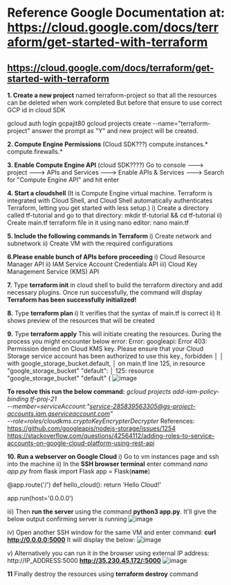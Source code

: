 # Reference Google Documentation at: https://cloud.google.com/docs/terraform/get-started-with-terraform
## https://cloud.google.com/docs/terraform/get-started-with-terraform


**1. Create a new project** named terraform-project so that all the resources can be deleted when work completed
But before that ensure to use correct GCP id in cloud SDK

gcloud auth login gcpajit80
gcloud projects create --name="terraform-project" answer the prompt as "Y" and new project will be created.

**2. Compute Engine Permissions** (Cloud SDK???)
compute.instances.*
compute.firewalls.*

**3. Enable Compute Engine API** (cloud SDK????)
Go to console ---> project ---> APIs and Services ---> Enable APIs & Services ---> Search for "Compute Engine API" and hit enter

**4. Start a cloudshell** (It is  Compute Engine virtual machine. Terraform is integrated with Cloud Shell, and Cloud Shell automatically authenticates Terraform, letting you get started with less setup.)
i) Create a directory called tf-tutorial and go to that directory: mkdir tf-tutorial && cd tf-tutorial
ii) Create main.tf terraform file in it using nano editor: nano main.tf 

**5. Include the following commands in Terraform**
i) Create network and subnetwork
ii) Create VM with the required configurations

**6.Please enable bunch of APIs before proceeding**
i) Cloud Resource Manager API
ii) IAM Service Account Credentials API
iii) Cloud Key Management Service (KMS) API


**7.** Type **terraform init** in cloud shell to build the terraform directory and add necessary plugins. 
Once run successfully, the command will display **Terraform has been successfully initialized!**

**8.** Type **terraform plan** 
i) It verifies that the syntax of main.tf is correct
ii) It shows preview of the resources that will be created

**9.** Type **terraform apply**
This will initiate creating the resources. During the process you might encounter below error:
 Error: googleapi: Error 403: Permission denied on Cloud KMS key. Please ensure that your Cloud Storage service account has been authorized to use this key., forbidden
│ 
│   with google_storage_bucket.default,
│   on main.tf line 125, in resource "google_storage_bucket" "default":
│  125: resource "google_storage_bucket" "default" {
![image](https://github.com/Ajit1279/GCP_Learning/assets/81754034/24341205-3054-4108-97cd-3c4f0b049f76)

**To resolve this run the below command:**
_gcloud projects add-iam-policy-binding tf-proj-21 \
    --member=serviceAccount:"service-285839563305@gs-project-accounts.iam.gserviceaccount.com" \
    --role=roles/cloudkms.cryptoKeyEncrypterDecrypter_
References: https://github.com/googleapis/nodejs-storage/issues/1254
https://stackoverflow.com/questions/42564112/adding-roles-to-service-accounts-on-google-cloud-platform-using-rest-api

**10. Run a webserver on Google Cloud**
i) Go to vm instances page and ssh into the machine
ii) In the **SSH browser terminal** enter command *nano app.py*
from flask import Flask
app = Flask(__name__)

@app.route('/')
def hello_cloud():
  return 'Hello Cloud!'

app.run(host='0.0.0.0')

iii) Then **run the server** using the command **python3 app.py**. It'll give the below output confirming server is running
![image](https://github.com/Ajit1279/GCP_Learning/assets/81754034/e3025375-5723-4069-8850-f2432586bba5)

iv) Open another SSH window for the same VM and enter command: **curl http://0.0.0.0:5000** It will display the below:
![image](https://github.com/Ajit1279/GCP_Learning/assets/81754034/b95ab4f2-8777-4597-a752-65640273abb4)

v) Alternatively you can run it in the browser using external IP address: http://IP_ADDRESS:5000
**http://35.230.45.172/:5000**
![image](https://github.com/Ajit1279/GCP_Learning/assets/81754034/6dcb5832-8289-41ef-a13f-5bc7cd66acec)

**11** Finally destroy the resources using **terraform destroy** command
